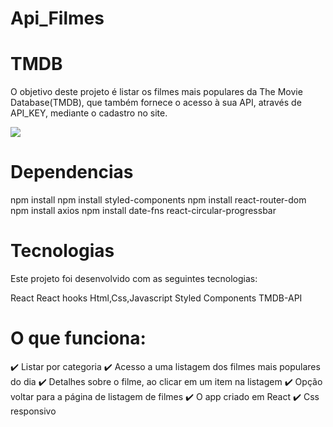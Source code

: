 # Api_Filmes

# TMDB
O objetivo deste projeto é listar os filmes mais populares da The Movie Database(TMDB), que também fornece o acesso à sua API, através de API_KEY, mediante o cadastro no site.

<img src="/Assets/Capturar.JPG">

# Dependencias 
npm install
npm install styled-components
npm install react-router-dom
npm install axios
npm install date-fns
react-circular-progressbar


    
# Tecnologias
Este projeto foi desenvolvido com as seguintes tecnologias:

React
React hooks
Html,Css,Javascript
Styled Components
TMDB-API

# O que funciona:
✔️ Listar por categoria
✔️ Acesso a uma listagem dos filmes mais populares do dia
✔️ Detalhes sobre o filme, ao clicar em um item na listagem
✔️ Opção voltar para a página de listagem de filmes 
✔️ O app criado em React
✔️ Css responsivo